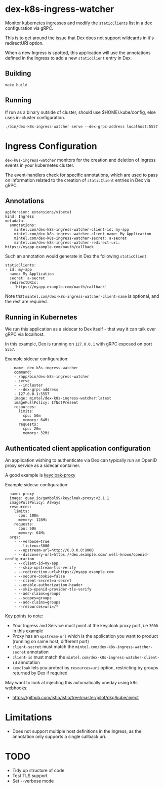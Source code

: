 # dex-k8s-ingress-watcher

Monitor kubernetes ingresses and modify the `staticClients` list in a dex 
configuration via gRPC.

This is to get around the issue that Dex does not support wildcards in it's
redirectURI option.

When a new Ingress is spotted, this application will use the annotations 
defined in the Ingress to add a new `staticClient` entry in Dex.

## Building

```
make build
```

## Running

If run as a binary outside of cluster, should use $HOME/.kube/config, else uses
in-cluster configuration.

```
./bin/dex-k8s-ingress-watcher serve --dex-grpc-address localhost:5557                      
```

# Ingress Configuration

`dex-k8s-ingress-watcher` monitors for the creation and deletion of Ingress events
in your kubernetes cluster.

The event-handlers check for specific annotations, which are used to pass on information
related to the creation of `staticClient` entries in Dex via gRPC.

## Annotations

```
apiVersion: extensions/v1beta1
kind: Ingress
metadata:
  annotations:
    mintel.com/dex-k8s-ingress-watcher-client-id: my-app
    mintel.com/dex-k8s-ingress-watcher-client-name: My Application
    mintel.com/dex-k8s-ingress-watcher-secret: a-secret
    mintel.com/dex-k8s-ingress-watcher-redirect-uri: https://myapp.example.com/oauth/callback
```

Such an annotation would generate in Dex the following `staticClient`

```
staticClients:
- id: my-app
  name: My Application
  secret: a-secret
  redirectURIs:
  - 'https://myapp.example.com/oauth/callback'
```

Note that `mintel.com/dex-k8s-ingress-watcher-client-name` is optional, and the rest are required.

## Running in Kubernetes

We run this application as a sidecar to Dex itself - that way it can talk over gRPC via 
localhost.

In this example, Dex is running on `127.0.0.1` with gRPC exposed on port `5557`.

Example sidecar configuration:

```
  - name: dex-k8s-ingress-watcher
    command:
    - /app/bin/dex-k8s-ingress-watcher
    - serve
    - --incluster
    - --dex-grpc-address
    - 127.0.0.1:5557
    image: mintel/dex-k8s-ingress-watcher:latest
    imagePullPolicy: IfNotPresent
    resources:
      limits:
        cpu: 50m
        memory: 64Mi
      requests:
        cpu: 20m
        memory: 32Mi
```

## Authenticated client application configuration

An application wishing to authenticate via Dex can typically run an OpenID proxy service as a
sidecar container.

A good example is [keycloak-proxy](https://github.com/gambol99/keycloak-proxy)

Example sidecar configuration:

```
- name: proxy
  image: quay.io/gambol99/keycloak-proxy:v2.1.1
  imagePullPolicy: Always
  resources:
    limits:
      cpu: 100m
      memory: 128Mi 
    requests:
      cpu: 50m
      memory: 64Mi
  args:
    - --verbose=true
    - --listen=:3000
    - --upstream-url=http://0.0.0.0:8000
    - --discovery-url=https://dex.example.com/.well-known/openid-configuration
    - --client-id=my-app
    - --skip-upstream-tls-verify
    - --redirection-url=https://myapp.example.com
    - --secure-cookie=false
    - --client-secret=a-secret
    - --enable-authorization-header
    - --skip-openid-provider-tls-verify
    - --add-claims=groups
    - --scopes=groups
    - --add-claims=groups
    - --resources=uri=/*
```

Key points to note:
- Your Ingress and Service must point at the keycloak proxy port, i.e `3000` in this example
- Proxy has an `upstream-url` which is the application you want to product (running on same host, different port)
- `client-secret` must match the `mintel.com/dex-k8s-ingress-watcher-secret` annotation
- `client-id` must match the `mintel.com/dex-k8s-ingress-watcher-client-id` annotation
- `keycloak` lets you protect by `resources=uri` option, restricting by groups returned by Dex if required

May want to look at injecting this automatically oneday using k8s webhooks:

- https://github.com/istio/istio/tree/master/pilot/pkg/kube/inject

# Limitations

- Does not support multiple host definitions in the Ingress, as the annotation only supports a single callback uri.

# TODO

- Tidy up structure of code
- Test TLS support
- Set --verbose mode 
